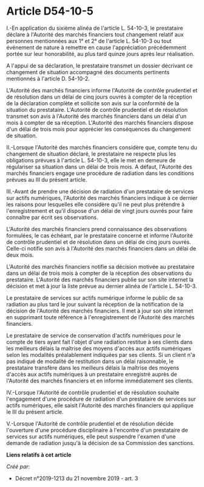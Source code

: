 # Article D54-10-5

I.-En application du sixième alinéa de l'article L. 54-10-3, le prestataire déclare à l'Autorité des marchés financiers tout
changement relatif aux personnes mentionnées aux 1° et 2° de l'article L. 54-10-3 ou tout événement de nature à remettre en
cause l'appréciation précédemment portée sur leur honorabilité, au plus tard quinze jours après leur réalisation.

A l'appui de sa déclaration, le prestataire transmet un dossier décrivant ce changement de situation accompagné des documents
pertinents mentionnés à l'article D. 54-10-2.

L'Autorité des marchés financiers informe l'Autorité de contrôle prudentiel et de résolution dans un délai de cinq jours
ouvrés à compter de la réception de la déclaration complète et sollicite son avis sur la conformité de la situation du
prestataire. L'Autorité de contrôle prudentiel et de résolution transmet son avis à l'Autorité des marchés financiers dans un
délai d'un mois à compter de sa réception. L'Autorité des marchés financiers dispose d'un délai de trois mois pour apprécier
les conséquences du changement de situation.

II.-Lorsque l'Autorité des marchés financiers considère que, compte tenu du changement de situation déclaré, le prestataire
ne respecte plus les obligations prévues à l'article L. 54-10-3, elle le met en demeure de régulariser sa situation dans un
délai de trois mois. A défaut, l'Autorité des marchés financiers engage une procédure de radiation dans les conditions
prévues au III du présent article.

III.-Avant de prendre une décision de radiation d'un prestataire de services sur actifs numériques, l'Autorité des marchés
financiers indique à ce dernier les raisons pour lesquelles elle considère qu'il ne peut plus prétendre à l'enregistrement et
qu'il dispose d'un délai de vingt jours ouvrés pour faire connaître par écrit ses observations.

L'Autorité des marchés financiers prend connaissance des observations formulées, le cas échéant, par le prestataire concerné
et informe l'Autorité de contrôle prudentiel et de résolution dans un délai de cinq jours ouvrés. Celle-ci notifie son avis à
l'Autorité des marchés financiers dans un délai de deux mois.

L'Autorité des marchés financiers notifie sa décision motivée au prestataire dans un délai de trois mois à compter de la
réception des observations du prestataire. L'Autorité des marchés financiers publie sur son site internet la décision et met
à jour la liste prévue au dernier alinéa de l'article L. 54-10-3.

Le prestataire de services sur actifs numérique informe le public de sa radiation au plus tard le jour suivant la réception
de la notification de la décision de l'Autorité des marchés financiers. Il met à jour son site internet en supprimant toute
référence à l'enregistrement de l'Autorité des marchés financiers.

Le prestataire de service de conservation d'actifs numériques pour le compte de tiers ayant fait l'objet d'une radiation
restitue à ses clients dans les meilleurs délais la maîtrise des moyens d'accès aux actifs numériques selon les modalités
préalablement indiquées par ses clients. Si un client n'a pas indiqué de modalité de restitution dans un délai raisonnable,
le prestataire transfère dans les meilleurs délais la maîtrise des moyens d'accès aux actifs numériques à un prestataire
enregistré auprès de l'Autorité des marchés financiers et en informe immédiatement ses clients.

IV.-Lorsque l'Autorité de contrôle prudentiel et de résolution souhaite l'engagement d'une procédure de radiation d'un
prestataire de services sur actifs numériques, elle saisit l'Autorité des marchés financiers qui applique le III du présent
article.

V.-Lorsque l'Autorité de contrôle prudentiel et de résolution décide l'ouverture d'une procédure disciplinaire à l'encontre
d'un prestataire de services sur actifs numériques, elle peut suspendre l'examen d'une demande de radiation jusqu'à la
décision de sa Commission des sanctions.

**Liens relatifs à cet article**

_Créé par_:

  - Décret n°2019-1213 du 21 novembre 2019 - art. 3
